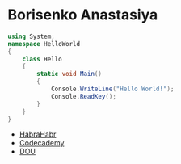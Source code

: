 # Borisenko Anastasiya

```C#
using System;
namespace HelloWorld
{
    class Hello 
    {
        static void Main() 
        {
            Console.WriteLine("Hello World!");
            Console.ReadKey();
        }
    }
}
```

* [HabraHabr](https://habrahabr.ru/)
* [Codecademy](https://www.codecademy.com/)
* [DOU](http://say-hi.me/obuchenie/poleznye-resursy-dlya-programmistov.html#hcq=M7R0ELqhttps://dou.ua/)
